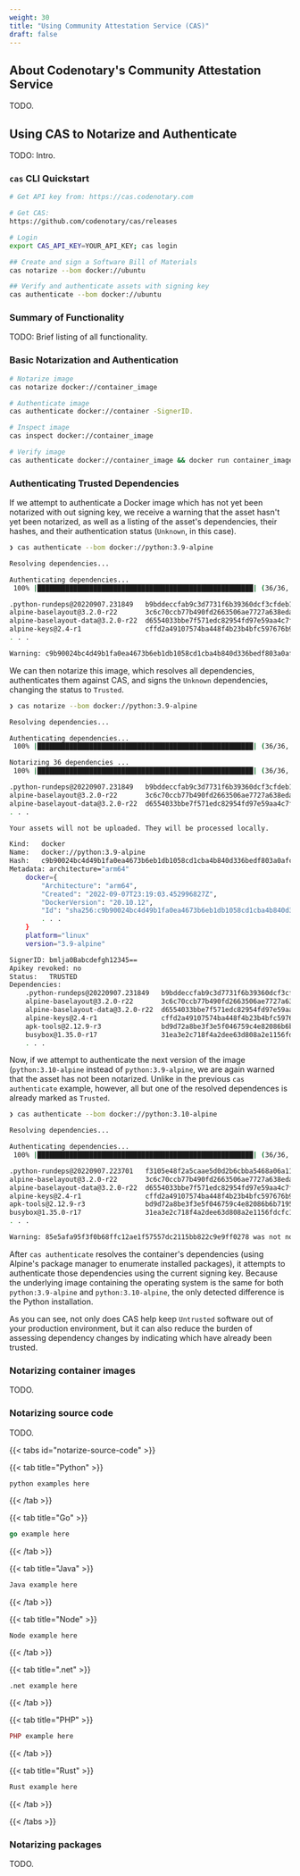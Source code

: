 ```yaml
---
weight: 30
title: "Using Community Attestation Service (CAS)"
draft: false
---
```


## About Codenotary's Community Attestation Service

TODO.

## Using CAS to Notarize and Authenticate

TODO: Intro.

### `cas` CLI Quickstart

```bash
# Get API key from: https://cas.codenotary.com

# Get CAS:
https://github.com/codenotary/cas/releases

# Login
export CAS_API_KEY=YOUR_API_KEY; cas login

## Create and sign a Software Bill of Materials
cas notarize --bom docker://ubuntu

## Verify and authenticate assets with signing key
cas authenticate --bom docker://ubuntu
```


### Summary of Functionality

TODO: Brief listing of all functionality.

### Basic Notarization and Authentication

```bash
# Notarize image
cas notarize docker://container_image

# Authenticate image
cas authenticate docker://container -SignerID.

# Inspect image
cas inspect docker://container_image

# Verify image
cas authenticate docker://container_image && docker run container_image
```

### Authenticating Trusted Dependencies

If we attempt to authenticate a Docker image which has not yet been notarized with out signing key, we receive a warning that the asset hasn't yet been notarized, as well as a listing of the asset's dependencies, their hashes, and their authentication status (`Unknown`, in this case).

```bash
❯ cas authenticate --bom docker://python:3.9-alpine

Resolving dependencies...

Authenticating dependencies...
 100% |██████████████████████████████████████████████████████| (36/36, 59 it/s)

.python-rundeps@20220907.231849   b9bddeccfab9c3d7731f6b39360dcf3cfdeb1b7f Unknown
alpine-baselayout@3.2.0-r22       3c6c70ccb77b490fd2663506ae7727a638eda4a6 Unknown
alpine-baselayout-data@3.2.0-r22  d6554033bbe7f571edc82954fd97e59aa4c7f045 Unknown
alpine-keys@2.4-r1                cffd2a49107574ba448f4b23b4bfc597676b9054 Unknown
. . .

Warning: c9b90024bc4d49b1fa0ea4673b6eb1db1058cd1cba4b840d336bedf803a0afcf was not notarized
```

We can then notarize this image, which resolves all dependencies, authenticates them against CAS, and signs the `Unknown` dependencies, changing the status to `Trusted`.

```bash
❯ cas notarize --bom docker://python:3.9-alpine

Resolving dependencies...

Authenticating dependencies...
 100% |██████████████████████████████████████████████████████| (36/36, 58 it/s)

Notarizing 36 dependencies ...
 100% |██████████████████████████████████████████████████████| (36/36, 39 it/s)

.python-rundeps@20220907.231849   b9bddeccfab9c3d7731f6b39360dcf3cfdeb1b7f Trusted
alpine-baselayout@3.2.0-r22       3c6c70ccb77b490fd2663506ae7727a638eda4a6 Trusted
alpine-baselayout-data@3.2.0-r22  d6554033bbe7f571edc82954fd97e59aa4c7f045 Trusted
. . .

Your assets will not be uploaded. They will be processed locally.

Kind:   docker
Name:   docker://python:3.9-alpine
Hash:   c9b90024bc4d49b1fa0ea4673b6eb1db1058cd1cba4b840d336bedf803a0afcf
Metadata: architecture="arm64"
    docker={
        "Architecture": "arm64",
        "Created": "2022-09-07T23:19:03.452996827Z",
        "DockerVersion": "20.10.12",
        "Id": "sha256:c9b90024bc4d49b1fa0ea4673b6eb1db1058cd1cba4b840d336bedf803a0afcf",
        . . .
    }
    platform="linux"
    version="3.9-alpine"

SignerID: bmlja0Babcdefgh12345==
Apikey revoked: no
Status:   TRUSTED
Dependencies:
    .python-rundeps@20220907.231849   b9bddeccfab9c3d7731f6b39360dcf3cfdeb1b7f
    alpine-baselayout@3.2.0-r22       3c6c70ccb77b490fd2663506ae7727a638eda4a6
    alpine-baselayout-data@3.2.0-r22  d6554033bbe7f571edc82954fd97e59aa4c7f045
    alpine-keys@2.4-r1                cffd2a49107574ba448f4b23b4bfc597676b9054
    apk-tools@2.12.9-r3               bd9d72a8be3f3e5f046759c4e82086b6b7195622
    busybox@1.35.0-r17                31ea3e2c718f4a2dee63d808a2e1156fdcfc15ba
    . . .
```

Now, if we attempt to authenticate the next version of the image (`python:3.10-alpine` instead of `python:3.9-alpine`, we are again warned that the asset has not been notarized. Unlike in the previous `cas authenticate` example, however, all but one of the resolved dependences is already marked as `Trusted`.

```bash
❯ cas authenticate --bom docker://python:3.10-alpine

Resolving dependencies...

Authenticating dependencies...
 100% |██████████████████████████████████████████████████████| (36/36, 17 it/s)

.python-rundeps@20220907.223701   f3105e48f2a5caae5d0d2b6cbba5468a06a111c2 Unknown
alpine-baselayout@3.2.0-r22       3c6c70ccb77b490fd2663506ae7727a638eda4a6 Trusted
alpine-baselayout-data@3.2.0-r22  d6554033bbe7f571edc82954fd97e59aa4c7f045 Trusted
alpine-keys@2.4-r1                cffd2a49107574ba448f4b23b4bfc597676b9054 Trusted
apk-tools@2.12.9-r3               bd9d72a8be3f3e5f046759c4e82086b6b7195622 Trusted
busybox@1.35.0-r17                31ea3e2c718f4a2dee63d808a2e1156fdcfc15ba Trusted
. . .

Warning: 85e5afa95f3f0b68ffc12ae1f57557dc2115bb822c9e9ff0278 was not notarized
```

After `cas authenticate` resolves the container's dependencies (using Alpine's package manager to enumerate installed packages), it attempts to authenticate those dependencies using the current signing key. Because the underlying image containing the operating system is the same for both `python:3.9-alpine` and `python:3.10-alpine`, the only detected difference is the Python installation.

As you can see, not only does CAS help keep `Untrusted` software out of your production environment, but it can also reduce the burden of assessing dependency changes by indicating which have already been trusted.

### Notarizing container images

TODO.

### Notarizing source code

TODO.

{{< tabs id="notarize-source-code" >}}

  {{< tab title="Python" >}}

   ```Python
   python examples here
   ```

  {{< /tab >}}

  {{< tab title="Go" >}}

   ```Go
   go example here
   ```

  {{< /tab >}}

  {{< tab title="Java" >}}

   ```Java
   Java example here
   ```

  {{< /tab >}}

  {{< tab title="Node" >}}

   ```Node
   Node example here
   ```

  {{< /tab >}}

  {{< tab title=".net" >}}

   ```net
   .net example here
   ```

  {{< /tab >}}

  {{< tab title="PHP" >}}

   ```PHP
   PHP example here
   ```

  {{< /tab >}}

  {{< tab title="Rust" >}}

   ```Rust
   Rust example here
   ```

  {{< /tab >}}

{{< /tabs >}}

### Notarizing packages

TODO.



